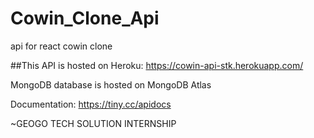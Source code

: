 # Cowin_Clone_Api
api for react cowin clone


##This API is hosted on Heroku: https://cowin-api-stk.herokuapp.com/

MongoDB database is hosted on MongoDB Atlas

Documentation: https://tiny.cc/apidocs

~GEOGO TECH SOLUTION INTERNSHIP

